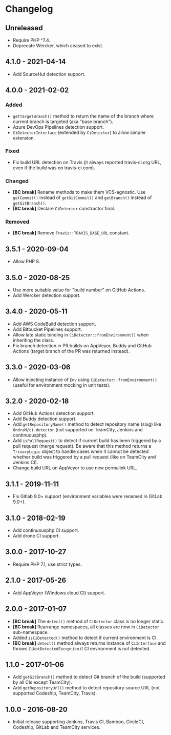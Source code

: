 # Changelog

<!-- There is always Unreleased section on the top. Subsections (Added, Changed, Fixed, Removed) should be added as needed. -->

## Unreleased
- Require PHP ^7.4.
- Deprecate Wercker, which ceased to exist.

## 4.1.0 - 2021-04-14
- Add SourceHut detection support.

## 4.0.0 - 2021-02-02
### Added
- `getTargetBranch()` method to return the name of the branch where current branch is targeted (aka "base branch").
- Azure DevOps Pipelines detection support.
- `CiDetectorInterface` (extended by `CiDetector`) to allow simpler extension.

### Fixed
- Fix build URL detection on Travis (it always reported travis-ci.org URL, even if the build was on travis-ci.com).

### Changed
- **[BC break]** Rename methods to make them VCS-agnostic. Use `getCommit()` instead of `getGitCommit()` and `getBranch()` instead of `getGitBranch()`.
- **[BC break]** Declare `CiDetector` constructor final.

### Removed
- **[BC break]** Remove `Travis::TRAVIS_BASE_URL` constant.

## 3.5.1 - 2020-09-04
- Allow PHP 8.

## 3.5.0 - 2020-08-25
- Use more suitable value for "build number" on GitHub Actions.
- Add Wercker detection support.

## 3.4.0 - 2020-05-11
- Add AWS CodeBuild detection support.
- Add Bitbucket Pipelines support.
- Allow late static binding in `CiDetector::fromEnvironment()` when inheriting the class.
- Fix branch detection in PR builds on AppVeyor, Buddy and GitHub Actions (target branch of the PR was returned instead).

## 3.3.0 - 2020-03-06
- Allow injecting instance of `Env` using `CiDetector::fromEnvironment()` (useful for environment mocking in unit tests).

## 3.2.0 - 2020-02-18
- Add GitHub Actions detection support.
- Add Buddy detection support.
- Add `getRepositoryName()` method to detect repository name (slug) like `OndraM/ci-detector` (not supported on TeamCity, Jenkins and continuousphp).
- Add `isPullRequest()` to detect if current build has been triggered by a pull request (merge request).
  Be aware that this method returns a `TrinaryLogic` object to handle cases when it cannot be detected
  whether build was triggered by a pull request (like on TeamCity and Jenkins CI).
- Change build URL on AppVeyor to use new permalink URL.

## 3.1.1 - 2019-11-11
- Fix Gitlab 9.0+ support (environment variables were renamed in GitLab 9.0+).

## 3.1.0 - 2018-02-19
- Add continuousphp CI support.
- Add drone CI support.

## 3.0.0 - 2017-10-27
- Require PHP 7.1, use strict types.

## 2.1.0 - 2017-05-26
- Add AppVeyor (Windows cloud CI) support.

## 2.0.0 - 2017-01-07
- **[BC break]** The `detect()` method of `CiDetector` class is no longer static.
- **[BC break]** Rearrange namespaces, all classes are now in `CiDetector` sub-namespace.
- Added `isCiDetected()` method to detect if current environment is CI.
- **[BC break]** `detect()` method always returns instance of `CiInterface` and throws `CiNotDetectedException` if CI environment is not detected.

## 1.1.0 - 2017-01-06
- Add `getGitBranch()` method to detect Git branch of the build (supported by all CIs except TeamCity).
- Add `getRepositoryUrl()` method to detect repository source URL (not supported Codeship, TeamCity, Travis).

## 1.0.0 - 2016-08-20
- Initial release supporting Jenkins, Travis CI, Bamboo, CircleCI, Codeship, GitLab and TeamCity services.
